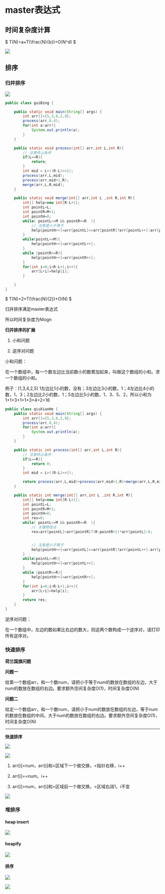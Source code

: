 

# master表达式

## 时间复杂度计算

$ T(N)=a×T(\frac{N}{b})+O(N^d) $

![](http://fastly.jsdelivr.net/gh/Sui-Xing/Figurebed//img/202303312215798.png)

## 排序

### 归并排序

![](http://fastly.jsdelivr.net/gh/Sui-Xing/Figurebed//img/202303312216470.png)

```java
public class guiBing {

    public static void main(String[] args) {
        int arr[]={5,3,6,2,9};
        process(arr,0,4);
        for(int a:arr){
            System.out.println(a);
        }
    }

    public static void process(int[] arr,int L,int R){
        // 注意终止条件
        if(L==R){
            return;
        }
        int mid = L+((R-L)>>1);
        process(arr,L,mid);
        process(arr,mid+1,R);
        merge(arr,L,R,mid);
    }

    public static void merge(int[] arr,int L ,int R,int M){
        int[] help=new int[R-L+1];
        int pointL=L;
        int pointR=M+1;
        int pointH=0;
        while( pointL<=M && pointR<=R  ){
            // 注意是小于等于
            help[pointH++]=arr[pointL]<=arr[pointR]?arr[pointL++]:arr[pointR++];
        }
        while(pointL<=M){
            help[pointH++]=arr[pointL++];
        }
        while (pointR<=R){
            help[pointH++]=arr[pointR++];
        }
        for(int i=0;i<R-L+1;i++){
            arr[L+i]=help[i];
        }

    }
}

```



$ T(N)=2×T(\frac{N}{2})+O(N) $

归并排序满足master表达式

所以时间复杂度为Nlogn

 **归并排序的扩展**

1. 小和问题

2. 逆序对问题



小和问题：

在一个数组中，每一个数左边比当前数小的数累加起来，叫做这个数组的小和。求一个数组的小和。

例子：[1,3,4,2,5] 1左边比1小的数，没有；3左边比3小的数，1；4左边比4小的数，1、3；2左边比2小的数，1；5左边比5小的数，1、3、5、2，所以小和为1+1+3+1+1+3+4+2=16

```java
public class qiuXiaoHe {
    public static void main(String[] args) {
        int arr[]={5,3,6,2,9};
        process(arr,0,4);
        for(int a:arr){
            System.out.println(a);
        }
    }

    public static int process(int[] arr,int L,int R){
        // 注意终止条件
        if(L==R){
            return 0;
        }
        int mid = L+((R-L)>>1);

        return process(arr,L,mid)+process(arr,mid+1,R)+merge(arr,L,R,mid);
    }

    public static int merge(int[] arr,int L ,int R,int M){
        int[] help=new int[R-L+1];
        int pointL=L;
        int pointR=M+1;
        int pointH=0;
        int res=0;
        while( pointL<=M && pointR<=R  ){
            // 关键修改点
            res=arr[pointL]<arr[pointR]?(R-pointR+1)*arr[pointL]:0;


            // 注意是小于等于
            help[pointH++]=arr[pointL]<=arr[pointR]?arr[pointL++]:arr[pointR++];
        }
        while(pointL<=M){
            help[pointH++]=arr[pointL++];
        }
        while (pointR<=R){
            help[pointH++]=arr[pointR++];
        }
        for(int i=0;i<R-L+1;i++){
            arr[L+i]=help[i];
        }
        return res;
    }
}
```





逆序对问题：

在一个数组中，左边的数如果比右边的数大，则这两个数构成一个逆序对，请打印所有逆序对。





### 快速排序

**荷兰国旗问题**

**问题一**

给第一个数组arr，和一个数num，请把小于等于num的数放在数组的左边，大于num的数放在数组的右边。要求额外空间复杂度O(1)，时间复杂度O(N)



**问题二**

给定一个数组arr，和一个数num，请把小于num的数放在数组的左边，等于num的数放在数组的中间，大于num的数放在数组的右边。要求额外空间复杂度O(1)，时间复杂度O(N)



---

**快速排序**

![](http://fastly.jsdelivr.net/gh/Sui-Xing/Figurebed//img/2023/04/03/20230403155105.png)



![](http://fastly.jsdelivr.net/gh/Sui-Xing/Figurebed//img/2023/04/04/20230404194608.png)

1. arr[i]<num，arr[i]和<区域下一个做交换，<指针右移，i++

2. arr[i]==num，i++

3. arr[i]>num，arr[i]和>区域前一个做交换，>区域右阔1，i不变





![](http://fastly.jsdelivr.net/gh/Sui-Xing/Figurebed//img/2023/04/03/20230403154810.png)

### 堆排序

#### heap insert

![](http://fastly.jsdelivr.net/gh/Sui-Xing/Figurebed//img/2023/04/03/20230403160758.png)



#### heapify

![](http://fastly.jsdelivr.net/gh/Sui-Xing/Figurebed//img/2023/04/03/20230403163047.png)



#### 排序

![](http://fastly.jsdelivr.net/gh/Sui-Xing/Figurebed//img/2023/04/03/20230403165717.png)

![](http://fastly.jsdelivr.net/gh/Sui-Xing/Figurebed//img/2023/04/03/20230403172242.png)


